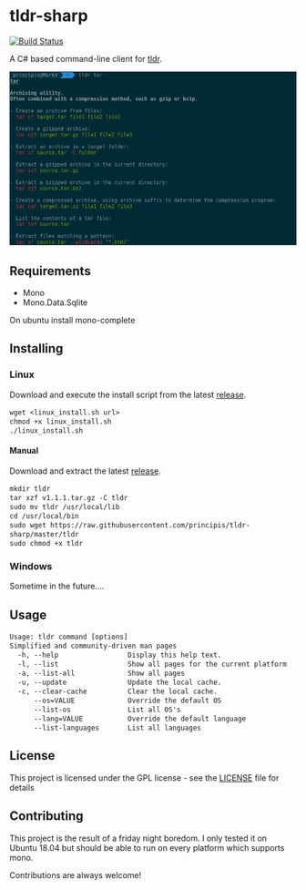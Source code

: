 # tldr-sharp

[![Build Status](https://travis-ci.org/principis/tldr-sharp.svg?branch=master)](https://travis-ci.org/principis/tldr-sharp)

A C# based command-line client for [tldr](https://github.com/tldr-pages/tldr).

![tldr screenshot](screenshot.png)

## Requirements
* Mono
* Mono.Data.Sqlite

On ubuntu install mono-complete

## Installing
### Linux
Download and execute the install script from the latest [release](https://github.com/principis/tldr-sharp/releases).
```
wget <linux_install.sh url>
chmod +x linux_install.sh
./linux_install.sh
```

#### Manual
Download and extract the latest [release](https://github.com/principis/tldr-sharp/releases).
```
mkdir tldr
tar xzf v1.1.1.tar.gz -C tldr
sudo mv tldr /usr/local/lib
cd /usr/local/bin
sudo wget https://raw.githubusercontent.com/principis/tldr-sharp/master/tldr
sudo chmod +x tldr
```

### Windows
Sometime in the future....

## Usage
```
Usage: tldr command [options]
Simplified and community-driven man pages
  -h, --help                 Display this help text.
  -l, --list                 Show all pages for the current platform
  -a, --list-all             Show all pages
  -u, --update               Update the local cache.
  -c, --clear-cache          Clear the local cache.
      --os=VALUE             Override the default OS
      --list-os              List all OS's
      --lang=VALUE           Override the default language
      --list-languages       List all languages
```

## License

This project is licensed under the GPL license - see the [LICENSE](LICENSE) file for details

## Contributing
This project is the result of a friday night boredom. I only tested it on Ubuntu 18.04 but should be able to run on every platform which supports mono.

Contributions are always welcome!
